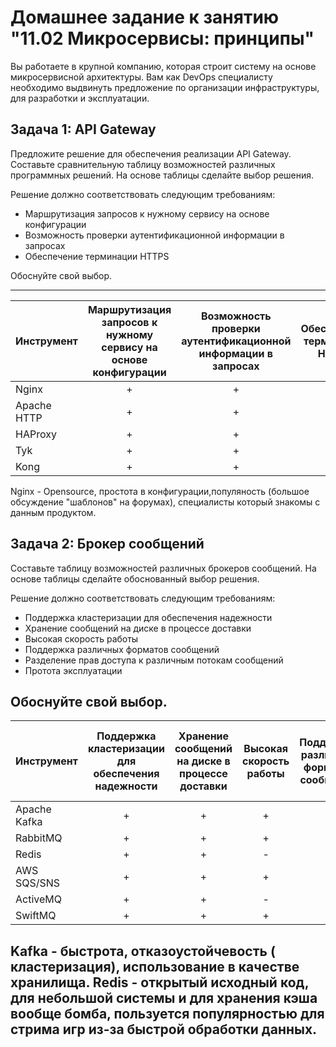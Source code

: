 
# Домашнее задание к занятию "11.02 Микросервисы: принципы"

Вы работаете в крупной компанию, которая строит систему на основе микросервисной архитектуры.
Вам как DevOps специалисту необходимо выдвинуть предложение по организации инфраструктуры, для разработки и эксплуатации.

## Задача 1: API Gateway 

Предложите решение для обеспечения реализации API Gateway. Составьте сравнительную таблицу возможностей различных программных решений. На основе таблицы сделайте выбор решения.

Решение должно соответствовать следующим требованиям:
- Маршрутизация запросов к нужному сервису на основе конфигурации
- Возможность проверки аутентификационной информации в запросах
- Обеспечение терминации HTTPS

Обоснуйте свой выбор.

---
| Инструмент        | Маршрутизация запросов к нужному сервису на основе конфигурации           | Возможность проверки аутентификационной информации в запросах  |Обеспечение терминации HTTPS           |
| :---------- |:-----:| :-----: | :-----: |
| Nginx       |  +  |  +  |  +  |
| Apache HTTP |  +  |  +  |  +  |
| HAProxy     |  +  |  +  |  +  |
| Tyk         |  +  |  +  |  +  |
| Kong        |  +  |  +  |  +  |

Nginx - Opensource, простота в конфигурации,популяность (большое обсуждение "шаблонов" на форумах), специалисты который знакомы с данным продуктом.

## Задача 2: Брокер сообщений

Составьте таблицу возможностей различных брокеров сообщений. На основе таблицы сделайте обоснованный выбор решения.

Решение должно соответствовать следующим требованиям:
- Поддержка кластеризации для обеспечения надежности
- Хранение сообщений на диске в процессе доставки
- Высокая скорость работы
- Поддержка различных форматов сообщений
- Разделение прав доступа к различным потокам сообщений
- Протота эксплуатации

Обоснуйте свой выбор.
---
| Инструмент        | Поддержка кластеризации для обеспечения надежности | Хранение сообщений на диске в процессе доставки |Высокая скорость работы | Поддержка различных форматов сообщений | Разделение прав доступа к различным потокам сообщений | Простота эксплуатации |
| :---------- |:-----:| :-----: | :-----: | :-----: | :-----: | :-----: |
| Apache Kafka   |  +  |  +  |  +  |  +  |  +  |  +  |
| RabbitMQ       |  +  |  +  |  +  |  +  |  +  |  +  |
| Redis          |  +  |  +  |  -  |  +  |  +  |  +  |
| AWS SQS/SNS    |  +  |  +  |  +  |  +  |  +  |  +  |
| ActiveMQ       |  +  |  +  |  -  |  -  |  +  |  +  |
| SwiftMQ        |  +  |  +  |  +  |  +  |  +  |  -  |

Kafka - быстрота, отказоустойчевость ( кластеризация), использование в качестве хранилища.
Redis - открытый исходный код, для небольшой системы и для хранения кэша вообще бомба, пользуется популярностью для стрима игр из-за быстрой обработки данных.
---
